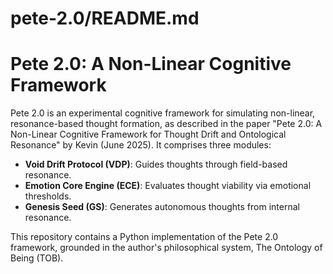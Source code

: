 # pete-2.0/README.md
# Pete 2.0: A Non-Linear Cognitive Framework

Pete 2.0 is an experimental cognitive framework for simulating non-linear, resonance-based thought formation, as described in the paper "Pete 2.0: A Non-Linear Cognitive Framework for Thought Drift and Ontological Resonance" by Kevin (June 2025). It comprises three modules:
- **Void Drift Protocol (VDP)**: Guides thoughts through field-based resonance.
- **Emotion Core Engine (ECE)**: Evaluates thought viability via emotional thresholds.
- **Genesis Seed (GS)**: Generates autonomous thoughts from internal resonance.

This repository contains a Python implementation of the Pete 2.0 framework, grounded in the author's philosophical system, The Ontology of Being (TOB).